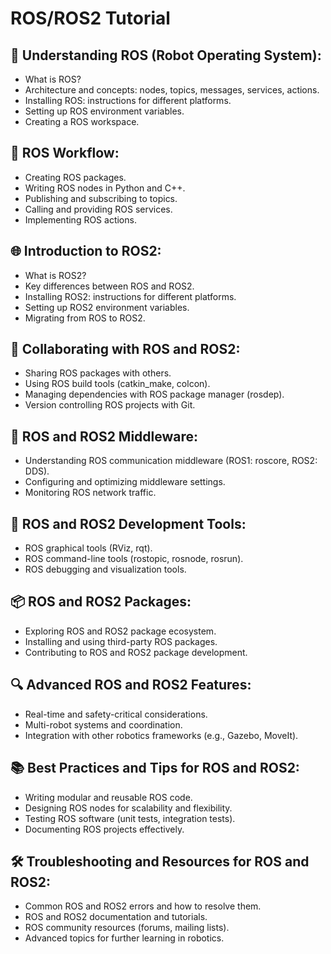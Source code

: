 # ROS/ROS2 Tutorial

## 🤖 Understanding ROS (Robot Operating System):
- What is ROS?
- Architecture and concepts: nodes, topics, messages, services, actions.
- Installing ROS: instructions for different platforms.
- Setting up ROS environment variables.
- Creating a ROS workspace.

## 🔄 ROS Workflow:
- Creating ROS packages.
- Writing ROS nodes in Python and C++.
- Publishing and subscribing to topics.
- Calling and providing ROS services.
- Implementing ROS actions.

## 🌐 Introduction to ROS2:
- What is ROS2?
- Key differences between ROS and ROS2.
- Installing ROS2: instructions for different platforms.
- Setting up ROS2 environment variables.
- Migrating from ROS to ROS2.

## 🤝 Collaborating with ROS and ROS2:
- Sharing ROS packages with others.
- Using ROS build tools (catkin_make, colcon).
- Managing dependencies with ROS package manager (rosdep).
- Version controlling ROS projects with Git.

## 📎 ROS and ROS2 Middleware:
- Understanding ROS communication middleware (ROS1: roscore, ROS2: DDS).
- Configuring and optimizing middleware settings.
- Monitoring ROS network traffic.

## 🚀 ROS and ROS2 Development Tools:
- ROS graphical tools (RViz, rqt).
- ROS command-line tools (rostopic, rosnode, rosrun).
- ROS debugging and visualization tools.

## 📦 ROS and ROS2 Packages:
- Exploring ROS and ROS2 package ecosystem.
- Installing and using third-party ROS packages.
- Contributing to ROS and ROS2 package development.

## 🔍 Advanced ROS and ROS2 Features:
- Real-time and safety-critical considerations.
- Multi-robot systems and coordination.
- Integration with other robotics frameworks (e.g., Gazebo, MoveIt).

## 📚 Best Practices and Tips for ROS and ROS2:
- Writing modular and reusable ROS code.
- Designing ROS nodes for scalability and flexibility.
- Testing ROS software (unit tests, integration tests).
- Documenting ROS projects effectively.

## 🛠️ Troubleshooting and Resources for ROS and ROS2:
- Common ROS and ROS2 errors and how to resolve them.
- ROS and ROS2 documentation and tutorials.
- ROS community resources (forums, mailing lists).
- Advanced topics for further learning in robotics.

